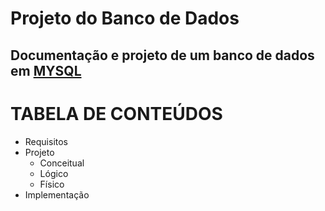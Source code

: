 # Projeto do Banco de Dados
## Documentação e projeto de um banco de dados em [MYSQL](https://www.mysql.com/)


TABELA DE CONTEÚDOS
=================
<!--ts-->
   * Requisitos
   * Projeto
      * Conceitual
      * Lógico
      * Físico
   * Implementação
<!--te-->



